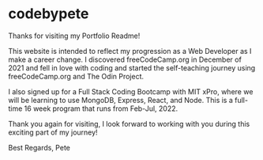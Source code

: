 # codebypete
Thanks for visiting my Portfolio Readme!

This website is intended to reflect my progression as a Web Developer as I make a career change.  I discovered freeCodeCamp.org in December of 2021 and fell in love with coding and started the self-teaching journey using freeCodeCamp.org and The Odin Project.

I also signed up for a Full Stack Coding Bootcamp with MIT xPro, where we will be learning to use MongoDB, Express, React, and Node.  This is a full-time 16 week program that runs from Feb-Jul, 2022.

Thank you again for visiting, I look forward to working with you during this exciting part of my journey!

Best Regards,
Pete